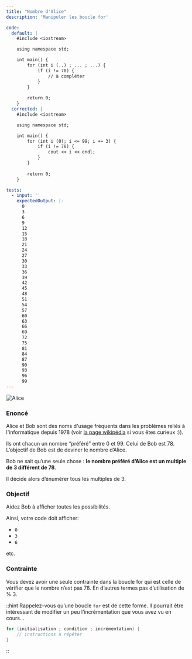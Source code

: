 ```yaml
---
title: "Nombre d'Alice"
description: 'Manipuler les boucle for'

code:
  default: |
    #include <iostream>

    using namespace std;

    int main() {            
        for (int i (..) ; ... ; ...) {    
            if (i != 78) {    
                // à compléter    
            }            
        } 
        
        return 0;     
    }
  corrected: |
    #include <iostream>

    using namespace std;

    int main() {            
        for (int i (0); i <= 99; i += 3) {                
            if (i != 78) {                    
                cout << i << endl;      
            }            
        }
        
        return 0;
    }

tests:
  - input: ''
    expectedOutput: |-
      0
      3
      6
      9
      12
      15
      18
      21
      24
      27
      30
      33
      36
      39
      42
      45
      48
      51
      54
      57
      60
      63
      66
      69
      72
      75
      81
      84
      87
      90
      93
      96
      99
---
```


![Alice](/banner/alice.png)

### Enoncé

Alice et Bob sont des noms d'usage fréquents dans les problèmes reliés à l'informatique depuis 1978 (voir [la page wikipédia](https://fr.wikipedia.org/wiki/Alice_et_Bob) si vous êtes curieux :)).

Ils ont chacun un nombre “préféré” entre 0 et 99. Celui de Bob est 78. L’objectif de Bob est de deviner le nombre d’Alice.

Bob ne sait qu’une seule chose : **le nombre préféré d’Alice est un multiple de 3 différent de 78**.

Il décide alors d’énumérer tous les multiples de 3.

### Objectif

Aidez Bob à afficher toutes les possibilités.

Ainsi, votre code doit afficher:

- `0`
- `3`
- `6`

etc.

### Contrainte

Vous devez avoir une seule contrainte dans la boucle for qui est celle de vérifier que le nombre n’est pas 78. En d’autres termes pas d’utilisation de % 3.

::hint
Rappelez-vous qu’une boucle `for` est de cette forme. Il pourrait être intéressant de modifier un peu l’incrémentation que vous avez vu en cours…

```cpp
for (initialisation ; condition ; incrémentation) {
    // instructions à répéter
}
```

::
